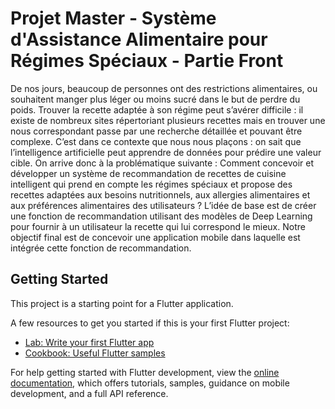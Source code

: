 # Projet Master - Système d'Assistance Alimentaire pour Régimes Spéciaux - Partie Front

De nos jours, beaucoup de personnes ont des restrictions alimentaires, ou
souhaitent manger plus léger ou moins sucré dans le but de perdre du poids. Trouver
la recette adaptée à son régime peut s’avérer difficile : il existe de nombreux sites
répertoriant plusieurs recettes mais en trouver une nous correspondant passe par une
recherche détaillée et pouvant être complexe. C’est dans ce contexte que nous nous
plaçons : on sait que l’intelligence artificielle peut apprendre de données pour prédire
une valeur cible. On arrive donc à la problématique suivante : Comment concevoir et
développer un système de recommandation de recettes de cuisine intelligent qui
prend en compte les régimes spéciaux et propose des recettes adaptées aux besoins
nutritionnels, aux allergies alimentaires et aux préférences alimentaires des
utilisateurs ?
L’idée de base est de créer une fonction de recommandation utilisant des modèles de
Deep Learning pour fournir à un utilisateur la recette qui lui correspond le mieux.
Notre objectif final est de concevoir une application mobile dans laquelle est intégrée
cette fonction de recommandation.

## Getting Started

This project is a starting point for a Flutter application.

A few resources to get you started if this is your first Flutter project:

- [Lab: Write your first Flutter app](https://docs.flutter.dev/get-started/codelab)
- [Cookbook: Useful Flutter samples](https://docs.flutter.dev/cookbook)

For help getting started with Flutter development, view the
[online documentation](https://docs.flutter.dev/), which offers tutorials,
samples, guidance on mobile development, and a full API reference.
